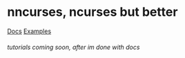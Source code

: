 # nncurses, ncurses but better
[Docs](Docs/Docs.md)
[Examples](examples)
###### tutorials coming soon, after im done with docs